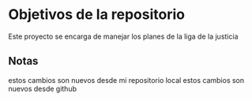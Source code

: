 # Objetivos de la repositorio

Este proyecto se encarga de manejar los planes de la liga de la justicia


## Notas
estos cambios son nuevos desde mi repositorio local
estos cambios son nuevos desde github
